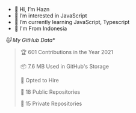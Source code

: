 - 👋 Hi, I’m Hazn
- 👀 I’m interested in JavaScript
- 🌱 I’m currently learning JavaScript, Typescript
- 💞️ I'm From Indonesia 

*🐱 My GitHub Data** 

> 🏆 601 Contributions in the Year 2021
 > 
> 📦 7.6 MB Used in GitHub's Storage 
 > 
> 💼 Opted to Hire
 > 
> 📜 18 Public Repositories 
 > 
> 🔑 15 Private Repositories  
 > 

<!---
HaznRealOne/HaznRealOne is a ✨ special ✨ repository because its `README.md` (this file) appears on your GitHub profile.
You can click the Preview link to take a look at your changes.
--->
